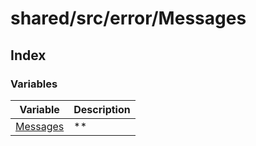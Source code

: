 # shared/src/error/Messages

## Index

### Variables

| Variable | Description |
| ------ | ------ |
| [Messages](variables/messages.md) | ** |
